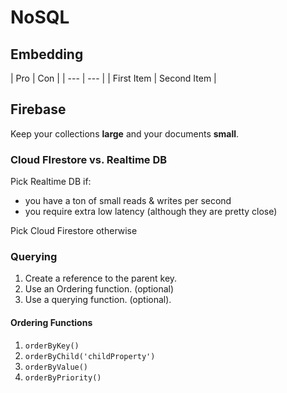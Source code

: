 # NoSQL

## Embedding

| Pro | Con |
| --- | --- |
| First Item | Second Item |


## Firebase

Keep your collections **large** and your documents **small**.

### Cloud FIrestore vs. Realtime DB

Pick Realtime DB if:

- you have a ton of small reads & writes per second
- you require extra low latency (although they are pretty close)

Pick Cloud Firestore otherwise

### Querying

1. Create a reference to the parent key.
2. Use an Ordering function. (optional)
3. Use a querying function. (optional).

#### Ordering Functions

1. `orderByKey()`
2. `orderByChild('childProperty')`
3. `orderByValue()`
4. `orderByPriority()`
